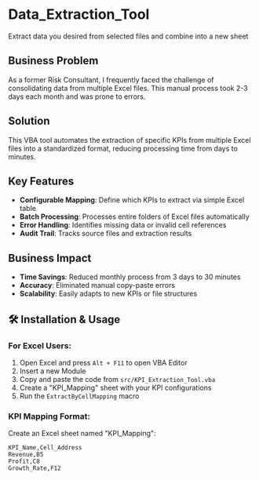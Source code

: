 # Data_Extraction_Tool
Extract data you desired from selected files and combine into a new sheet

## Business Problem
As a former Risk Consultant, I frequently faced the challenge of consolidating data from multiple Excel files. This manual process took 2-3 days each month and was prone to errors.

## Solution
This VBA tool automates the extraction of specific KPIs from multiple Excel files into a standardized format, reducing processing time from days to minutes.

## Key Features
- **Configurable Mapping**: Define which KPIs to extract via simple Excel table
- **Batch Processing**: Processes entire folders of Excel files automatically  
- **Error Handling**: Identifies missing data or invalid cell references
- **Audit Trail**: Tracks source files and extraction results

## Business Impact
- **Time Savings**: Reduced monthly process from 3 days to 30 minutes
- **Accuracy**: Eliminated manual copy-paste errors
- **Scalability**: Easily adapts to new KPIs or file structures

## 🛠 Installation & Usage

### For Excel Users:
1. Open Excel and press `Alt + F11` to open VBA Editor
2. Insert a new Module
3. Copy and paste the code from `src/KPI_Extraction_Tool.vba`
4. Create a "KPI_Mapping" sheet with your KPI configurations
5. Run the `ExtractByCellMapping` macro

### KPI Mapping Format:
Create an Excel sheet named "KPI_Mapping":
```csv
KPI_Name,Cell_Address
Revenue,B5
Profit,C8
Growth_Rate,F12
```
